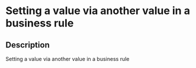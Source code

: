 # Setting a value via another value in a business rule

## Description

Setting a value via another value in a business rule
